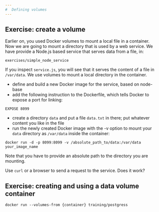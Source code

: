 ```yaml
---
#  Defining volumes
---
```


## Exercise: create a volume 

Earlier on, you used Docker volumes to mount a local file in a
container. Now we are going to mount a directory that is used by a web
service. We have provide a Node.js based service that serves data from a file, in:

```
exercises/simple_node_service
```

If you inspect `service.js`, you will see that it serves the content of
a file in `/var/data`. We use volumes to mount a local directory in the
container.

- define and build a new Docker image for the service, based on node-base
- add the following instruction to the Dockerfile, which tells Docker
  to expose a port for linking:

```
EXPOSE 8099
```

- create a directory `data` and put a file `data.txt` in there; put
  whatever content you like in the file
- run the newly created Docker image with the -v option to mount your
  `data` directory as `/var/data` inside the container:

```
docker run -d -p 8099:8099 -v /absolute_path_to/data:/var/data your_image_name
```

Note that you have to provide an absolute path to the directory you are
mounting.

Use `curl` or a browser to send a request to the service. Does it work?


## Exercise: creating and using a data volume container


    docker run --volumes-from {container} training/postgress
